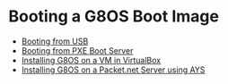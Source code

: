 # Booting a G8OS Boot Image

* [Booting from USB](usb.md)
* [Booting from PXE Boot Server](pxe.md)
* [Installing G8OS on a VM in VirtualBox](virtualbox.md)
* [Installing G8OS on a Packet.net Server using AYS](ays.md)
